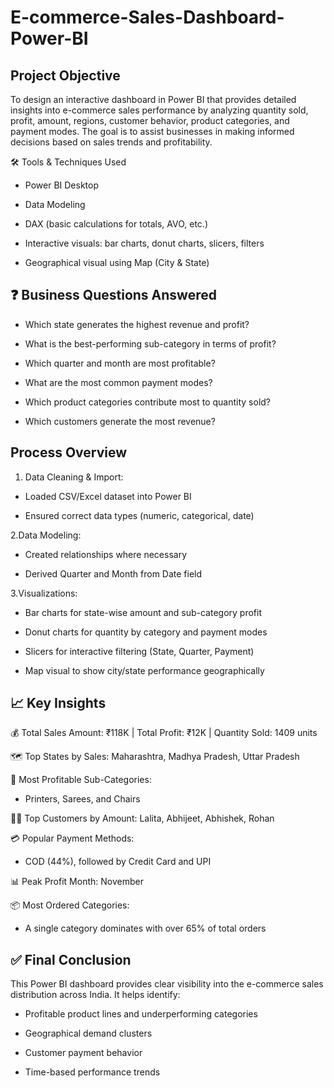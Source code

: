 # E-commerce-Sales-Dashboard-Power-BI
## Project Objective
To design an interactive dashboard in Power BI that provides detailed insights into e-commerce sales performance by analyzing quantity sold, profit, amount, regions, customer behavior, product categories, and payment modes.
The goal is to assist businesses in making informed decisions based on sales trends and profitability.



 🛠️ Tools & Techniques Used
- Power BI Desktop

- Data Modeling

- DAX (basic calculations for totals, AVO, etc.)

- Interactive visuals: bar charts, donut charts, slicers, filters

- Geographical visual using Map (City & State)

## ❓ Business Questions Answered
- Which state generates the highest revenue and profit?

- What is the best-performing sub-category in terms of profit?

- Which quarter and month are most profitable?

- What are the most common payment modes?

- Which product categories contribute most to quantity sold?

- Which customers generate the most revenue?

## Process Overview
1. Data Cleaning & Import:

- Loaded CSV/Excel dataset into Power BI

- Ensured correct data types (numeric, categorical, date)

2.Data Modeling:

- Created relationships where necessary

- Derived Quarter and Month from Date field

3.Visualizations:

- Bar charts for state-wise amount and sub-category profit

- Donut charts for quantity by category and payment modes

- Slicers for interactive filtering (State, Quarter, Payment)

- Map visual to show city/state performance geographically


## 📈 Key Insights
💰 Total Sales Amount: ₹118K | Total Profit: ₹12K | Quantity Sold: 1409 units

🗺️ Top States by Sales: Maharashtra, Madhya Pradesh, Uttar Pradesh

🧾 Most Profitable Sub-Categories:

- Printers, Sarees, and Chairs

🧍‍♂️ Top Customers by Amount: Lalita, Abhijeet, Abhishek, Rohan

💳 Popular Payment Methods:

- COD (44%), followed by Credit Card and UPI

📊 Peak Profit Month: November

📦 Most Ordered Categories:

- A single category dominates with over 65% of total orders

## ✅ Final Conclusion
This Power BI dashboard provides clear visibility into the e-commerce sales distribution across India. It helps identify:

- Profitable product lines and underperforming categories

- Geographical demand clusters

- Customer payment behavior

- Time-based performance trends


 
